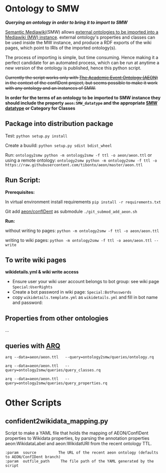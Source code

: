 # Ontology to SMW
_**Querying an ontology in order to bring it to import to SMW**_

[Semantic Mediawiki](https://www.semantic-mediawiki.org)(SMW) allows 
[external ontologies to be imported into a Mediawiki (MW) instance](https://www.semantic-mediawiki.org/wiki/Help:Import_vocabulary). 
external ontology's properties and classes can be used inside the MW instance, and produce a RDF exports of 
the wiki pages, which point to IRIs of the imported ontology(s).

The process of importing is simple, but time consuming. Hence making it a perfect candidate for an automated process, 
which can be run at anytime a new version of the ontology is published, hence this python script.

<s>Currently the script works only with [The Academic Event Ontology (AEON)](https://github.com/tibonto/aeon) in the context of the confIDent project,
but seems possible to make it work with any ontology and an instances of SMW. </s>

**In order for the terms of an ontology to be imported to SMW instance they should include the property
`aeon:SMW_datatype` and the appropriate [SMW datatype](https://www.semantic-mediawiki.org/wiki/Help:List_of_datatypes) or Category for Classes**


## Package into distribution package
Test: `python setup.py install`

Create a buuild: `python setup.py sdist bdist_wheel`

Run: `ontology2smw python -m ontology2smw -f ttl -o aeon/aeon.ttl`
or using a remote ontology: `ontology2smw python -m ontology2smw -f ttl -o https://raw.githubusercontent.com/tibonto/aeon/master/aeon.ttl`


<!-- HOW IS THE IMPORT DONE -->

## Run Script:
**Prerequisites:** 

In virtual environment install requirements `pip install -r requirements.txt`

Git add [aeon/confIDent](https://github.com/tibonto/aeon/tree/confIDent) as submodule
`./git_submod_add_aeon.sh`

**Run:**

without writing to pages: `python -m ontology2smw -f ttl -o aeon/aeon.ttl` 

writing to wiki pages: `python -m ontology2smw -f ttl -o aeon/aeon.ttl --write` 


## To write wiki pages
**wikidetails.yml & wiki write access**
* Ensure user your wiki user account belongs to bot group: see wiki page `Special:UserRights`
* Create a bot password in wiki page: `Special:BotPasswords`
* copy `wikidetails.template.yml` as `wikidetails.yml` and fill in bot name and password:<br/>
    
## Properties from other ontologies
...

## queries with [ARQ](https://jena.apache.org/documentation/query/)
`arq --data=aeon/aeon.ttl   --query=ontology2smw/queries/ontology.rq`

`arq --data=aeon/aeon.ttl   --query=ontology2smw/queries/query_classes.rq`

`arq --data=aeon/aeon.ttl   --query=ontology2smw/queries/query_properties.rq`


# Other Scripts
## confident2wikidata_mapping.py
Script to make a YAML file that holds the mapping of AEON/ConfIDent properties to Wikidata properties, 
by parsing the annotation properties aeon:WikidataLabel and aeon:WikidatURI from the recent ontology TTL.

    :param  source          The URL of the recent aeon ontology (defaults to AEON/ConfIDent branch)
    :param  outfile_path     The file path of the YAML generated by the script